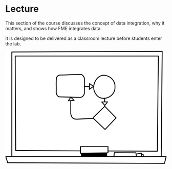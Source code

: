 # Lecture

This section of the course discusses the concept of data integration, why it matters, and shows how FME integrates data.

It is designed to be delivered as a classroom lecture before students enter the lab.

![Whiteboard](../CADGIS1Lecture/Images/whiteboard.svg?sanitize=true)
